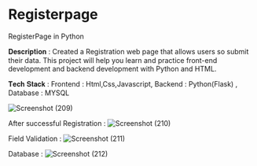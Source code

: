 # Registerpage
RegisterPage in Python

𝐃𝐞𝐬𝐜𝐫𝐢𝐩𝐭𝐢𝐨𝐧 :  Created a Registration web page that allows users so submit their data. This project will help you learn and practice front-end development and backend development with Python and HTML.

𝐓𝐞𝐜𝐡 𝐒𝐭𝐚𝐜𝐤 : Frontend : Html,Css,Javascript, Backend : Python(Flask) , Database : MYSQL

![Screenshot (209)](https://github.com/AdityaDate17/registerpage/assets/121174472/fd1a079f-7169-485e-92a0-a948bb5fb9d1)

After successful Registration : 
![Screenshot (210)](https://github.com/AdityaDate17/registerpage/assets/121174472/71c9d4f6-b271-4de1-87d8-749f9ba2b951)

Field Validation : 
![Screenshot (211)](https://github.com/AdityaDate17/registerpage/assets/121174472/9e2af2af-ddfe-4d5e-abbb-6f04de559bc5)

Database :
![Screenshot (212)](https://github.com/AdityaDate17/registerpage/assets/121174472/31b8b09a-4d95-42a9-b6bc-dff656353b70)

